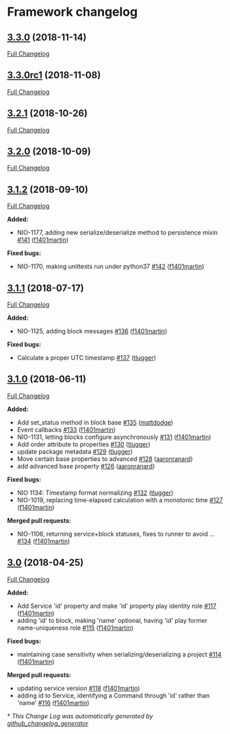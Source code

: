 # Framework changelog

## [3.3.0](https://github.com/niolabs/nio/tree/3.3.0) (2018-11-14)
[Full Changelog](https://github.com/niolabs/nio/compare/3.3.0rc1...3.3.0)

## [3.3.0rc1](https://github.com/niolabs/nio/tree/3.3.0rc1) (2018-11-08)
[Full Changelog](https://github.com/niolabs/nio/compare/3.2.1...3.3.0rc1)

## [3.2.1](https://github.com/niolabs/nio/tree/3.2.1) (2018-10-26)
[Full Changelog](https://github.com/niolabs/nio/compare/3.2.0...3.2.1)

## [3.2.0](https://github.com/niolabs/nio/tree/3.2.0) (2018-10-09)
[Full Changelog](https://github.com/niolabs/nio/compare/3.1.2...3.2.0)

## [3.1.2](https://github.com/niolabs/nio/tree/3.1.2) (2018-09-10)
[Full Changelog](https://github.com/niolabs/nio/compare/3.1.1...3.1.2)

**Added:**

- NIO-1177, adding new serialize/deserialize method to persistence mixin [\#141](https://github.com/niolabs/nio/pull/141) ([f1401martin](https://github.com/f1401martin))

**Fixed bugs:**

- NIO-1170, making unittests run under python37 [\#142](https://github.com/niolabs/nio/pull/142) ([f1401martin](https://github.com/f1401martin))

## [3.1.1](https://github.com/niolabs/nio/tree/3.1.1) (2018-07-17)
[Full Changelog](https://github.com/niolabs/nio/compare/3.1.0...3.1.1)

**Added:**

- NIO-1125, adding block messages [\#136](https://github.com/niolabs/nio/pull/136) ([f1401martin](https://github.com/f1401martin))

**Fixed bugs:**

- Calculate a proper UTC timestamp [\#137](https://github.com/niolabs/nio/pull/137) ([tlugger](https://github.com/tlugger))

## [3.1.0](https://github.com/niolabs/nio/tree/3.1.0) (2018-06-11)
[Full Changelog](https://github.com/niolabs/nio/compare/3.0...3.1.0)

**Added:**

- Add set\_status method in block base [\#135](https://github.com/niolabs/nio/pull/135) ([mattdodge](https://github.com/mattdodge))
- Event callbacks [\#133](https://github.com/niolabs/nio/pull/133) ([f1401martin](https://github.com/f1401martin))
- NIO-1131, letting blocks configure asynchronously [\#131](https://github.com/niolabs/nio/pull/131) ([f1401martin](https://github.com/f1401martin))
- Add order attribute to properties [\#130](https://github.com/niolabs/nio/pull/130) ([tlugger](https://github.com/tlugger))
- update package metadata [\#129](https://github.com/niolabs/nio/pull/129) ([tlugger](https://github.com/tlugger))
- Move certain base properties to advanced [\#128](https://github.com/niolabs/nio/pull/128) ([aaronranard](https://github.com/aaronranard))
- add advanced base property [\#126](https://github.com/niolabs/nio/pull/126) ([aaronranard](https://github.com/aaronranard))

**Fixed bugs:**

- NIO 1134: Timestamp format normalizing [\#132](https://github.com/niolabs/nio/pull/132) ([tlugger](https://github.com/tlugger))
- NIO-1019, replacing time-elapsed calculation with a monotonic time [\#127](https://github.com/niolabs/nio/pull/127) ([f1401martin](https://github.com/f1401martin))

**Merged pull requests:**

- NIO-1106, returning service+block statuses, fixes to runner to avoid … [\#134](https://github.com/niolabs/nio/pull/134) ([f1401martin](https://github.com/f1401martin))

## [3.0](https://github.com/niolabs/nio/tree/3.0) (2018-04-25)
[Full Changelog](https://github.com/niolabs/nio/compare/2.3.3...3.0)

**Added:**

- Add Service 'id' property and make 'id' property play identity role [\#117](https://github.com/niolabs/nio/pull/117) ([f1401martin](https://github.com/f1401martin))
- adding 'id' to block, making 'name' optional, having 'id' play former name-uniqueness role [\#115](https://github.com/niolabs/nio/pull/115) ([f1401martin](https://github.com/f1401martin))

**Fixed bugs:**

- maintaining case sensitivity when serializing/deserializing a project [\#114](https://github.com/niolabs/nio/pull/114) ([f1401martin](https://github.com/f1401martin))

**Merged pull requests:**

- updating service version [\#118](https://github.com/niolabs/nio/pull/118) ([f1401martin](https://github.com/f1401martin))
- adding id to Service, identifying a Command through 'id' rather than 'name' [\#116](https://github.com/niolabs/nio/pull/116) ([f1401martin](https://github.com/f1401martin))



\* *This Change Log was automatically generated by [github_changelog_generator](https://github.com/skywinder/Github-Changelog-Generator)*